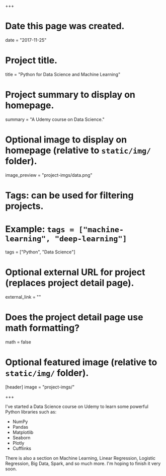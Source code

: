 +++
# Date this page was created.
date = "2017-11-25"

# Project title.
title = "Python for Data Science and Machine Learning"

# Project summary to display on homepage.
summary = "A Udemy course on Data Science."

# Optional image to display on homepage (relative to `static/img/` folder).
image_preview = "project-imgs/data.png"

# Tags: can be used for filtering projects.
# Example: `tags = ["machine-learning", "deep-learning"]`
tags = ["Python", "Data Science"]

# Optional external URL for project (replaces project detail page).
external_link = ""

# Does the project detail page use math formatting?
math = false

# Optional featured image (relative to `static/img/` folder).
[header]
image = "project-imgs/"

+++

I've started a Data Science course on Udemy to learn some powerful Python libraries such as:
- NumPy   
- Pandas   
- Matplotlib   
- Seaborn   
- Plotly   
- Cufflinks   

There is also a section on Machine Learning, Linear Regression, Logistic Regression, Big Data, 
Spark, and so much more. I'm hoping to finish it very soon.

